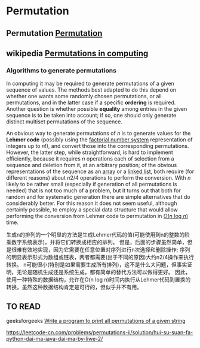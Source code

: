 # Permutation 



## Permutation [Permutation](https://en.wikipedia.org/wiki/Permutation#Algorithms_to_generate_permutations)



## wikipedia [Permutations in computing](https://en.wikipedia.org/wiki/Permutation#Permutations_in_computing)



### Algorithms to generate permutations

In computing it may be required to generate permutations of a given sequence of values. The methods best adapted to do this depend on whether one wants some randomly chosen permutations, or all permutations, and in the latter case if a specific **ordering** is required. Another question is whether possible **equality** among entries in the given sequence is to be taken into account; if so, one should only generate distinct multiset permutations of the sequence.

An obvious way to generate permutations of *n* is to generate values for the **Lehmer code** (possibly using the [factorial number system](https://en.wikipedia.org/wiki/Factorial_number_system) representation of integers up to *n*!), and convert those into the corresponding permutations. However, the latter step, while straightforward, is hard to implement efficiently, because it requires *n* operations each of selection from a sequence and deletion from it, at an arbitrary position; of the obvious representations of the sequence as an [array](https://en.wikipedia.org/wiki/Array_data_structure) or a [linked list](https://en.wikipedia.org/wiki/Linked_list), both require (for different reasons) about *n*2/4 operations to perform the conversion. With *n* likely to be rather small (especially if generation of all permutations is needed) that is not too much of a problem, but it turns out that both for random and for systematic generation there are simple alternatives that do considerably better. For this reason it does not seem useful, although certainly possible, to employ a special data structure that would allow performing the conversion from Lehmer code to permutation in [*O*(*n* log *n*)](https://en.wikipedia.org/wiki/Big_O_notation) time.

生成n的排列的一个明显的方法是生成Lehmer代码的值(可能使用到n的整数的阶乘数字系统表示)，并将它们转换成相应的排列。
但是，后面的步骤虽然简单，但是很难有效地实现，因为它需要在任意位置对序列进行n次选择和删除操作;
序列的明显表示形式为数组或链表，两者都需要(出于不同的原因)大约n2/4操作来执行转换。
n可能很小(特别是如果需要生成所有排列)，这不是什么大问题，但事实证明，无论是随机生成还是系统生成，都有简单的替代方法可以做得更好。
因此，使用一种特殊的数据结构，允许在O(n log n)时间内执行从Lehmer代码到置换的转换，虽然这种数据结构肯定是可行的，但似乎并不有用。





## TO READ

geeksforgeeks [Write a program to print all permutations of a given string](https://www.geeksforgeeks.org/write-a-c-program-to-print-all-permutations-of-a-given-string/)



https://leetcode-cn.com/problems/permutations-ii/solution/hui-su-suan-fa-python-dai-ma-java-dai-ma-by-liwe-2/